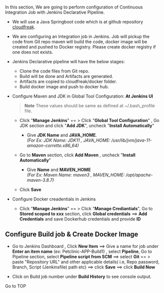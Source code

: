 In this section, We are going to perform configuration of Continuous Integration Job with Jenkins Declarative Pipeline.  

* We will use a Java Springboot code which is at github repository [cloudfreak](https://github.com/SBK-DEMOS/cloudfreak).  
* We are configuring an Integration job in Jenkins. Job will pickup the code from Git repo maven will build the code, docker image will be created and pushed to Docker registry. Please create docker registry if one does not exists.
* Jenkins Declarative pipeline will have the below stages:
    * Clone the code files from Git repo.
    * Build will be done and Artifacts are generated.  
    * Artifacts are copied to cloudfreak/docker folder.  
    * Build docker image and push to docker hub.  
    
* Configure Maven and JDK in Global Tool Configuration: **At Jenkins UI**  
    > **Note**
    > These values should be same as defined at ~/.bash_profile file.  
    
    * Click "**Manage Jenkins**" == > Click "**Global Tool Configuration**" , Go JDK section and click "**Add JDK**", uncheck "**Install Automatically**"  
        * Give **JDK Name** and **JAVA_HOME**.  
    *(For Ex: JDK Name: JDK11 , JAVA_HOME: /usr/lib/jvm/java-11-amazon-corretto.x86_64)*  
    * Go to **Maven** section, click **Add Maven** , uncheck "**Install Automatically**"   
        * Give **Name** and **MAVEN_HOME**  
        *(For Ex: Maven Name: maven3 , MAVEN_HOME: /opt/apache-maven-3.8.7)*  

    * Click **Save**  

* Configure Docker creadentials in Jenkins  
    * Click "**Manage Jenkins**" == > Click "**Manage Crediantials**", Go to **Stored scoped to xxx** section, click **Global credentials** ==> **Add Credentials** and save Dockerhub credentials and provide **ID**  
    
## Configure Build job & Create Docker Image  

* Go to Jenkins Dashboard , Click **New Item** ==> Give a name for job under **Enter an item name** (ex: Petclinic-APP-Build1) , select **Pipeline**, Go to Pipeline section, select **Pipeline script from SCM** ==> select **Git** == > paste "Repository URL" and other applicable details( i.e, Repo password, Branch, Script (Jenkinsfile) path etc)  ==> click **Save**  ==> click **Build Now**  

* Click on Build job number under **Build History** to see console output.  

Go to TOP


